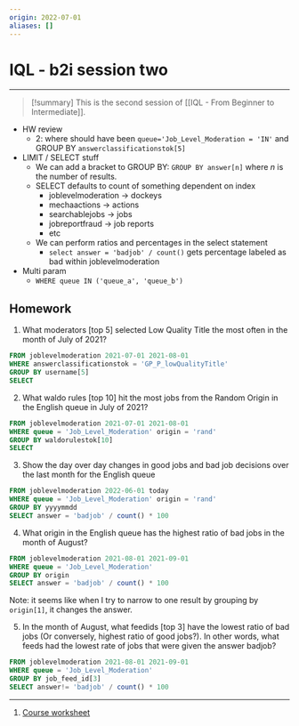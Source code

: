 ```yaml
---
origin: 2022-07-01
aliases: []
---
```

# IQL - b2i session two
---
> [!summary]
> This is the second session of [[IQL - From Beginner to Intermediate]].

- HW review
	- 2: where should have been `queue='Job_Level_Moderation = 'IN'` and GROUP BY `answerclassificationstok[5]`
- LIMIT / SELECT stuff
	- We can add a bracket to GROUP BY: `GROUP BY answer[n]` where $n$ is the number of results. 
	- SELECT defaults to count of something dependent on index
		- joblevelmoderation -> dockeys
		- mechaactions -> actions
		- searchablejobs -> jobs
		- jobreportfraud -> job reports
		- etc
	- We can perform ratios and percentages in the select statement
		- `select answer = 'badjob' / count()` gets percentage labeled as bad within joblevelmoderation
- Multi param
	- `WHERE queue IN ('queue_a', 'queue_b')`

## Homework
1. What moderators [top 5] selected Low Quality Title the most often in the month of July of 2021?

```sql
FROM joblevelmoderation 2021-07-01 2021-08-01
WHERE answerclassificationstok = 'GP_P_lowQualityTitle'
GROUP BY username[5]
SELECT 
```

2. What waldo rules [top 10] hit the most jobs from the Random Origin in the English queue in July of 2021?

```sql
FROM joblevelmoderation 2021-07-01 2021-08-01
WHERE queue = 'Job_Level_Moderation' origin = 'rand'
GROUP BY waldorulestok[10]
SELECT 
```

3. Show the day over day changes in good jobs and bad job decisions over the last month for the English queue

```sql
FROM joblevelmoderation 2022-06-01 today
WHERE queue = 'Job_Level_Moderation' origin = 'rand' 
GROUP BY yyyymmdd
SELECT answer = 'badjob' / count() * 100
```

4. What origin in the English queue has the highest ratio of bad jobs in the month of August?

```sql
FROM joblevelmoderation 2021-08-01 2021-09-01
WHERE queue = 'Job_Level_Moderation' 
GROUP BY origin
SELECT answer = 'badjob' / count() * 100
```

Note: it seems like when I try to narrow to one result by grouping by `origin[1]`, it changes the answer.

5. In the month of August, what feedids [top 3] have the lowest ratio of bad jobs (Or conversely, highest ratio of good jobs?). In other words, what feeds had the lowest rate of jobs that were given the answer badjob?

```sql
FROM joblevelmoderation 2021-08-01 2021-09-01
WHERE queue = 'Job_Level_Moderation' 
GROUP BY job_feed_id[3]
SELECT answer!= 'badjob' / count() * 100
```

---
1. [Course worksheet](https://docs.google.com/document/d/1QbP4A4yuJv3gLm7A-FilTJfdP0ADSWo8RzySDitO-KA/edit)